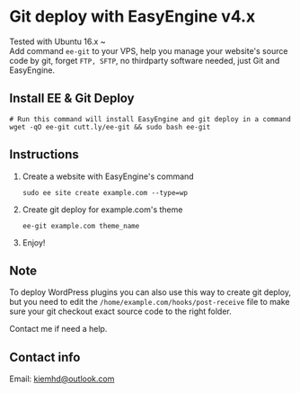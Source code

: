 # Git deploy with EasyEngine v4.x
Tested with Ubuntu 16.x ~\
Add command `ee-git` to your VPS, help you manage your website's source code by git, forget `FTP, SFTP`, no thirdparty software needed, just Git and EasyEngine.

## Install EE & Git Deploy

```
# Run this command will install EasyEngine and git deploy in a command
wget -qO ee-git cutt.ly/ee-git && sudo bash ee-git
```
## Instructions
1.  Create a website with EasyEngine's command 

    `sudo ee site create example.com --type=wp`
2. Create git deploy for example.com's theme

    `ee-git example.com theme_name`
3. Enjoy!

## Note

To deploy WordPress plugins you can also use this way to create git deploy, but you need to edit the `/home/example.com/hooks/post-receive` file to make sure your git checkout exact source code to the right folder.

Contact me if need a help.
## Contact info

Email: kiemhd@outlook.com